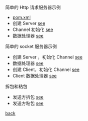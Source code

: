 简单的 Http 请求服务器示例  
- [pom.xml](2/1.md)  
- 创建 Server [see](2/2.md)  
- Channel 初始化 [see](2/3.md)  
- 数据处理器 [see](2/4.md)  

简单的 socket 服务器示例  
- 创建 Server ，初始化 Channel [see](2/5.md)  
- 数据处理器 [see](2/6.md)  
- 创建 Client，初始化 Channel [see](2/7.md)  
- Client 数据处理器 [see](2/8.md)  

拆包和粘包
- 发送方拆包 [see](2/9.md)  
- 发送方粘包 [see](2/10.md)  

[back](../16.md)  